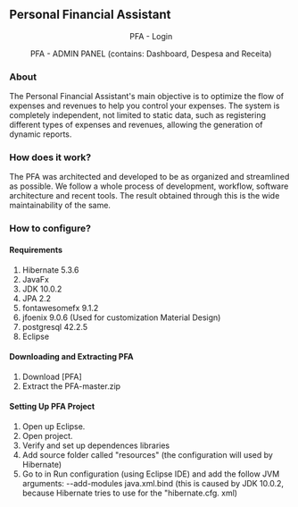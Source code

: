 ## Personal Financial Assistant
<p align="center">
  <img src="https://i.imgur.com/nvRjXPj.png" alt="">
  <span size="6">PFA - Login</span>
</p>

<p align="center">
  <img src="https://i.imgur.com/IaBtkuF.png" alt="">
  <span size="6">PFA - ADMIN PANEL (contains: Dashboard, Despesa and Receita)</span>
</p>

### About

The Personal Financial Assistant's main objective is to optimize the flow of expenses and revenues to help you control your expenses. The system is completely independent, not limited to static data, such as registering different types of expenses and revenues, allowing the generation of dynamic reports.

### How does it work?

The PFA was architected and developed to be as organized and streamlined as possible. We follow a whole process of development, workflow, software architecture and recent tools. The result obtained through this is the wide maintainability of the same.

###

### How to configure?

#### Requirements
1. Hibernate 5.3.6
2. JavaFx 
3. JDK 10.0.2
4. JPA 2.2
4. fontawesomefx 9.1.2
5. jfoenix 9.0.6 (Used for customization Material Design)
7. postgresql 42.2.5
8. Eclipse

#### Downloading and Extracting PFA

1. Download [PFA]
3. Extract the PFA-master.zip

#### Setting Up PFA Project
1. Open up Eclipse.
2. Open project.
3. Verify and set up dependences libraries 
4. Add source folder called "resources" (the configuration will used by Hibernate)
5. Go to in Run configuration (using Eclipse IDE) and add the follow JVM arguments: --add-modules java.xml.bind (this is caused by JDK 10.0.2, because Hibernate tries to use for the "hibernate.cfg. xml)
